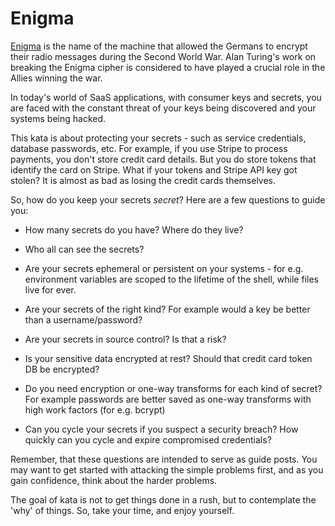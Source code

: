 # Enigma

[Enigma](http://en.wikipedia.org/wiki/Cryptanalysis_of_the_Enigma) is the name of
the machine that allowed the Germans to encrypt their radio messages during the
Second World War. Alan Turing's work on breaking the Enigma cipher is considered
to have played a crucial role in the Allies winning the war.

In today's world of SaaS applications, with consumer keys and secrets, you are faced with the constant threat of your keys being discovered and your systems being hacked.

This kata is about protecting your secrets - such as service credentials, database
passwords, etc. For example, if you use Stripe to process payments, you don't
store credit card details. But you do store tokens that identify the card on Stripe.
What if your tokens and Stripe API key got stolen? It is almost as bad as losing
the credit cards themselves.

So, how do you keep your secrets *secret*? Here are a few questions to guide you:

- How many secrets do you have? Where do they live?

- Who all can see the secrets?

- Are your secrets ephemeral or persistent on your systems - for e.g. environment
variables are scoped to the lifetime of the shell, while files live for ever.

- Are your secrets of the right kind? For example would a key be better than
a username/password?

- Are your secrets in source control? Is that a risk?

- Is your sensitive data encrypted at rest? Should that credit card token DB
be encrypted?

- Do you need encryption or one-way transforms for each kind of secret? For example
passwords are better saved as one-way transforms with high work factors (for e.g. bcrypt)

- Can you cycle your secrets if you suspect a security breach? How quickly can
you cycle and expire compromised credentials?


Remember, that these questions are intended to serve as guide posts. You may want to get started
with attacking the simple problems first, and as you gain confidence, think about the harder problems.

The goal of kata is not to get things done in a rush, but to contemplate the 'why' of things. So,
take your time, and enjoy yourself.

